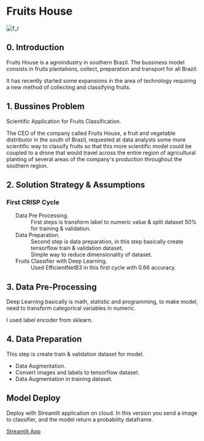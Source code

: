 # Fruits House

![f_r](https://user-images.githubusercontent.com/75986085/156441044-bb097cb2-f35e-4c85-b398-88bb5c39cf25.png)

<h2>0. Introduction</h2>
<p>Fruits House is a agroindustry in southern Brazil. The bussiness model consists in fruits plantations, collect, preparation and transport for all Brazil.</p>
<p>It has recently started some expansions in the area of technology requiring a new method of collecting and classifying fruits.</p>

<h2>1. Bussines Problem</h2>

<p>Scientific Application for Fruits Classification.</p>
<p>The CEO of the company called Fruits House, a fruit and vegetable distributor in the south of Brazil, requested at data analysts some more scientific way to classify fruits so that this more scientific model could be coupled to a drone that would travel across the entire region of agricultural planting of several areas of the company's production throughout the southern region.</p>

<h2>2. Solution Strategy & Assumptions</h2>
<h3>First CRISP Cycle</h3>
<ul>
  <dl>
    <dt>Data Pre Processing.</dt>
      <dd>First steps is transform label to numeric value & split dataset 50% for training & validation.</dd>
    <dt>Data Preparation.</dt>
      <dd>Second step is data preparation, in this step basically create tensorflow train & validation dataset.</dt>
      <dd>Simple way to reduce dimensionality of dataset.</dd>
    <dt>Fruits Classifier with Deep Learning.</dt>
      <dd>Used EfficientNetB3 in this first cycle with 0.66 accuracy.</dd>
  </dl>
</ul>

<h2>3. Data Pre-Processing</h2>

<p>Deep Learning basically is math, statistic and programming, to make model, need to transform categorical variables in numeric.</p>
<p>I used label encoder from sklearn.</p>

<h2>4. Data Preparation</h2>

<p>This step is create train & validation dataset for model.</p>
<ul>
  <li>Data Augmentation.</li>
  <li>Convert images and labels to tensorflow dataset.</li>
  <li>Data Augmentation in training dataset.</li>
</ul>

<!--
<h2>4.x EfficientNetB3</h2>
<p>Model used with other head.</p>
<a href="https://www.tensorflow.org/api_docs/python/tf/keras/applications/efficientnet/EfficientNetB3">Tensorflow EfficientNetB3</a>

<h2>5. Model Evaluation</h2>

<ul>
  <dl>
    <dt>Accuracy.</dt>
      <dd>In first Cycle, Accuracy: 0.668 %</dd>
  </dl>
</ul>

<h2>6. Second Cycle</h2>
<p>New Data Preparation & Model with accuracy > 90%.</p> -->

<h2>Model Deploy</h2>
<p>Deploy with Streamlit application on cloud. In this version you send a image to classifier, and the model return a probability dataframe.</p>
<a href="https://share.streamlit.io/xgabrielr/fruits-app/main/fruits-classification.py">Streamlit App</a><br>
